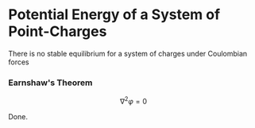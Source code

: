 # Potential Energy of a System of Point-Charges

There is no stable equilibrium for a system of charges under Coulombian forces

### Earnshaw's Theorem
$$\nabla^{2}\varphi = 0$$

Done.